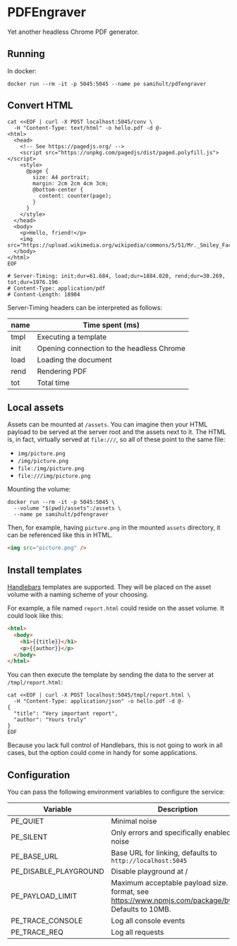 # PDFEngraver

Yet another headless Chrome PDF generator.

## Running

In docker:

```shell
docker run --rm -it -p 5045:5045 --name pe samihult/pdfengraver
```

## Convert HTML

```shell
cat <<EOF | curl -X POST localhost:5045/conv \
  -H "Content-Type: text/html" -o hello.pdf -d @-
<html>
  <head>
    <!-- See https://pagedjs.org/ -->
    <script src="https://unpkg.com/pagedjs/dist/paged.polyfill.js"></script>
    <style>
      @page {
        size: A4 portrait;
        margin: 2cm 2cm 4cm 3cm;
        @bottom-center {
          content: counter(page);
        }
      }
    </style>
  </head>
  <body>
    <p>Hello, friend!</p>
    <img src="https://upload.wikimedia.org/wikipedia/commons/5/51/Mr._Smiley_Face.svg"/>
  </body>
</html>
EOF

# Server-Timing: init;dur=61.684, load;dur=1884.020, rend;dur=30.269, tot;dur=1976.196
# Content-Type: application/pdf
# Content-Length: 18904
```

Server-Timing headers can be interpreted as follows:

| name | Time spent (ms)                           |
| ---- | ----------------------------------------- |
| tmpl | Executing a template                      |
| init | Opening connection to the headless Chrome |
| load | Loading the document                      |
| rend | Rendering PDF                             |
| tot  | Total time                                |

## Local assets

Assets can be mounted at `/assets`. You can imagine then your HTML payload to be served at
the server root and the assets next to it. The HTML is, in fact, virtually served at `file:///`,
so all of these point to the same file:

- `img/picture.png`
- `/img/picture.png`
- `file:/img/picture.png`
- `file:///img/picture.png`

Mounting the volume:

```shell
docker run --rm -it -p 5045:5045 \
  --volume "$(pwd)/assets":/assets \
  --name pe samihult/pdfengraver
```

Then, for example, having `picture.png` in the mounted `assets` directory, it can be referenced
like this in HTML.

```html
<img src="picture.png" />
```

## Install templates

[Handlebars](https://handlebarsjs.com/) templates are supported. They will be placed on the asset
volume with a naming scheme of your choosing.

For example, a file named `report.html` could reside on the asset volume. It could look like this:

```html
<html>
  <body>
    <h1>{{title}}</h1>
    <p>{{author}}</p>
  </body>
</html>
```

You can then execute the template by sending the data to the server at `/tmpl/report.html`:

```shell
cat <<EOF | curl -X POST localhost:5045/tmpl/report.html \
  -H "Content-Type: application/json" -o hello.pdf -d @-
{
  "title": "Very important report",
  "author": "Yours truly"
}
EOF
```

Because you lack full control of Handlebars, this is not going to work in all cases, but the
option could come in handy for some applications.

## Configuration

You can pass the following environment variables to configure the service:

| Variable              | Description                                                                                             |
| --------------------- | ------------------------------------------------------------------------------------------------------- |
| PE_QUIET              | Minimal noise                                                                                           |
| PE_SILENT             | Only errors and specifically enabled noise                                                              |
| PE_BASE_URL           | Base URL for linking, defaults to `http://localhost:5045`                                               |
| PE_DISABLE_PLAYGROUND | Disable playground at /                                                                                 |
| PE_PAYLOAD_LIMIT      | Maximum acceptable payload size. For format, see https://www.npmjs.com/package/bytes. Defaults to 10MB. |
| PE_TRACE_CONSOLE      | Log all console events                                                                                  |
| PE_TRACE_REQ          | Log all requests                                                                                        |
